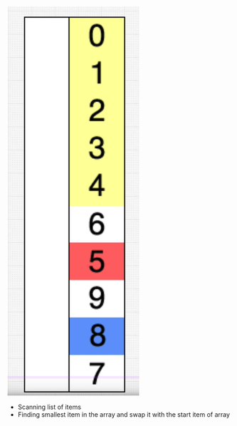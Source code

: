 ![](selection_sort.png)

- Scanning list of items
- Finding smallest item in the array and swap it with the start item of array
